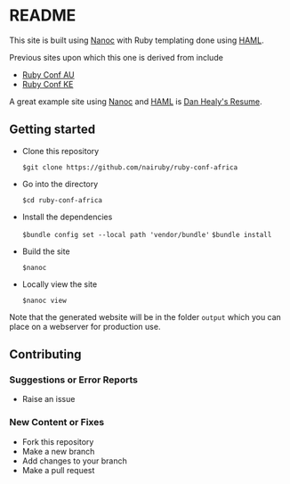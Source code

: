 # README

This site is built using [Nanoc](https://nanoc.app) with
Ruby templating done using [HAML](https://haml.info).

Previous sites upon which this one is derived from include
- [Ruby Conf AU](https://github.com/rubyaustralia/ruby-conf-au)
- [Ruby Conf KE](https://github.com/nairuby/ruby-conf-ke)

A great example site using [Nanoc](https://nanoc.app)
and [HAML](https://haml.info) is
[Dan Healy's Resume](https://github.com/danhealy/danhealy-resume).

## Getting started

- Clone this repository

  `$git clone https://github.com/nairuby/ruby-conf-africa` 

- Go into the directory

  `$cd ruby-conf-africa`

- Install the dependencies

  `$bundle config set --local path 'vendor/bundle'`
  `$bundle install`

- Build the site

  `$nanoc`

- Locally view the site

  `$nanoc view`

Note that the generated website will be in the folder
`output` which you can place on a webserver for production
use.

## Contributing

### Suggestions or Error Reports

- Raise an issue

### New Content or Fixes
- Fork this repository
- Make a new branch
- Add changes to your branch
- Make a pull request
